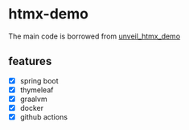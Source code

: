 # htmx-demo

The main code is borrowed from [unveil_htmx_demo](https://github.com/fujohnwang/unveil_htmx_demo)

## features

- [x] spring boot
- [x] thymeleaf
- [x] graalvm
- [x] docker
- [x] github actions